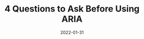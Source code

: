---
date: 2022-01-31
permalink: false
publisher: boiaorg
tags:
  - accessibility
  - aria
  - semantics
  - testing
target_url: https://www.boia.org/blog/4-questions-to-ask-before-using-aria
title: 4 Questions to Ask Before Using ARIA
---